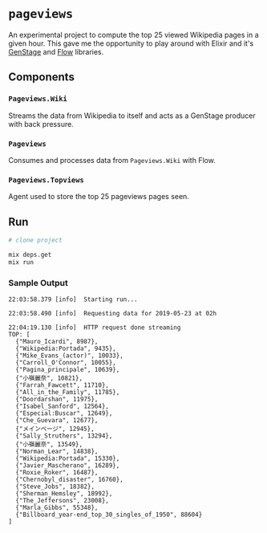 # `pageviews`

An experimental project to compute the top 25 viewed Wikipedia pages in a given hour.
This gave me the opportunity to play around with Elixir and it's [GenStage](https://github.com/elixir-lang/gen_stage) and [Flow](https://github.com/plataformatec/flow/) libraries.

## Components

### `Pageviews.Wiki`
Streams the data from Wikipedia to itself and acts as a GenStage producer with back pressure.

### `Pageviews`
Consumes and processes data from `Pageviews.Wiki` with Flow.

### `Pageviews.Topviews`
Agent used to store the top 25 pageviews pages seen.

## Run

```bash
# clone project

mix deps.get
mix run
```

### Sample Output

```
22:03:58.379 [info]  Starting run...

22:03:58.490 [info]  Requesting data for 2019-05-23 at 02h

22:04:19.130 [info]  HTTP request done streaming
TOP: [
  {"Mauro_Icardi", 8987},
  {"Wikipedia:Portada", 9435},
  {"Mike_Evans_(actor)", 10033},
  {"Carroll_O'Connor", 10055},
  {"Pagina_principale", 10639},
  {"小嶺麗奈", 10821},
  {"Farrah_Fawcett", 11710},
  {"All_in_the_Family", 11785},
  {"Doordarshan", 11975},
  {"Isabel_Sanford", 12564},
  {"Especial:Buscar", 12649},
  {"Che_Guevara", 12677},
  {"メインページ", 12945},
  {"Sally_Struthers", 13294},
  {"小嶺麗奈", 13549},
  {"Norman_Lear", 14838},
  {"Wikipedia:Portada", 15330},
  {"Javier_Mascherano", 16289},
  {"Roxie_Roker", 16487},
  {"Chernobyl_disaster", 16760},
  {"Steve_Jobs", 18382},
  {"Sherman_Hemsley", 18992},
  {"The_Jeffersons", 23008},
  {"Marla_Gibbs", 55348},
  {"Billboard_year-end_top_30_singles_of_1950", 88604}
]
```

